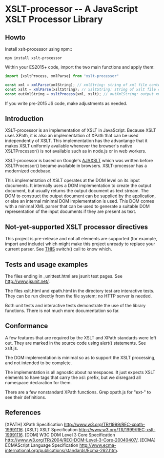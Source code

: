 XSLT-processor -- A JavaScript XSLT Processor Library
===========

Howto
----

Install xslt-processor using npm::

```
npm install xslt-processor
```

Within your ES2015+ code, import the two main functions and apply them:

```js
import {xsltProcess, xmlParse} from "xslt-processor"

const xml = xmlParse(xmlString); // xmlString: string of xml file contents
const xslt = xmlParse(xsltString); // xsltString: string of xslt file contents
const outXmlString = xsltProcess(xml, xslt); // outXmlString: output xml string.
```

If you write pre-2015 JS code, make adjustments as needed.


Introduction
----
XSLT-processor is an implementation of XSLT in JavaScript. Because XSLT uses
XPath, it is also an implementation of XPath that can be used
independently of XSLT. This implementation has the advantange that it
makes XSLT uniformly available whenever the browser's native XSLTProcessor()
is not available such as in node.js or in web workers.

XSLT-processor is based on Google's [AJAXSLT](https://github.com/4031651/ajaxslt)
which was written before XSLTProcessor() became available in browsers.
XSLT-processor has a modernized codebase.

This implementation of XSLT operates at the DOM level on its input
documents. It internally uses a DOM implementation to create the
output document, but usually returns the output document as text
stream. The DOM to construct the output document can be supplied by
the application, or else an internal minimal DOM implementation is
used. This DOM comes with a minimal XML parser that can be used to
generate a suitable DOM representation of the input documents if they
are present as text.


Not-yet-supported XSLT processor directives
----
This project is pre-release and not all elements are supported (for example, import and include) which might make this project unready to replace your current parser. See [THIS](https://github.com/fiduswriter/xslt-processor/blob/master/src/xslt.js#L95) switch() call to know which.


Tests and usage examples
----
The files ending in _unittest.html are jsunit test pages. See
<http://www.jsunit.net/>.

The files xslt.html and xpath.html in the directory test are
interactive tests. They can be run directly from the file system; no
HTTP server is needed.

Both unit tests and interactive tests demonstrate the use of the
library functions. There is not much more documentation so far.

Conformance
----
A few features that are required by the XSLT and XPath standards were
left out. They are marked in the source code using alert()
statements. See xslt.js.

The DOM implementation is minimal so as to support the XSLT
processing, and not intended to be complete.

The implementation is all agnostic about namespaces. It just expects
XSLT elements to have tags that carry the xsl: prefix, but we
disregard all namespace declaration for them.

There are a few nonstandard XPath functions. Grep xpath.js for "ext-"
to see their definitions.


References
----
[XPATH] XPath Specification
     <http://www.w3.org/TR/1999/REC-xpath-19991116>.
[XSLT] XSLT Specification
     <http://www.w3.org/TR/1999/REC-xslt-19991116>.
[DOM] W3C DOM Level 3 Core Specification
     <http://www.w3.org/TR/2004/REC-DOM-Level-3-Core-20040407/>.
[ECMA] ECMAScript Language Specification
     <http://www.ecma-international.org/publications/standards/Ecma-262.htm>.
